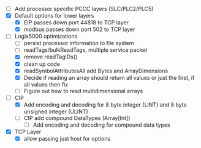 - [ ] Add processor specific PCCC layers (SLC/PLC2/PLC5)
- [X] Default options for lower layers
  - [X] EIP passes down port 44818 to TCP layer
  - [X] modbus passes down port 502 to TCP layer
- [ ] Logix5000 optimizations
  - [ ] persist processor information to file system
  - [ ] readTags/bulkReadTags, multiple service packet
  - [X] remove readTagIDs()
  - [X] clean up code
  - [X] readSymbolAttributesAll add Bytes and ArrayDimensions
  - [X] Decide if reading an array should return all values or just the first, if all values then fix
  - [ ] Figure out how to read multidimensional arrays
- [ ] CIP
  - [X] Add encoding and decoding for 8 byte integer (LINT) and 8 byte unsigned integer (ULINT)
  - [ ] CIP add compound DataTypes (Array[Int])
    - [ ] Add encoding and decoding for compound data types
- [X] TCP Layer
  - [X] allow passing just host for options
